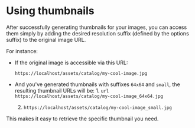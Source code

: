 # Using thumbnails

After successfully generating thumbnails for your images, you can access them simply by adding the desired resolution suffix (defined by the options suffix) to the original image URL.

For instance:

* If the original image is accessible via this URL:

    ```url
    https://localhost/assets/catalog/my-cool-image.jpg
    ```

* And you've generated thumbnails with suffixes `64x64` and `small`, the resulting thumbnail URLs will be:
    1. 
        ```url
        https://localhost/assets/catalog/my-cool-image_64x64.jpg
        ```

    2. 
        ```url
        https://localhost/assets/catalog/my-cool-image_small.jpg
        ```

This makes it easy to retrieve the specific thumbnail you need.